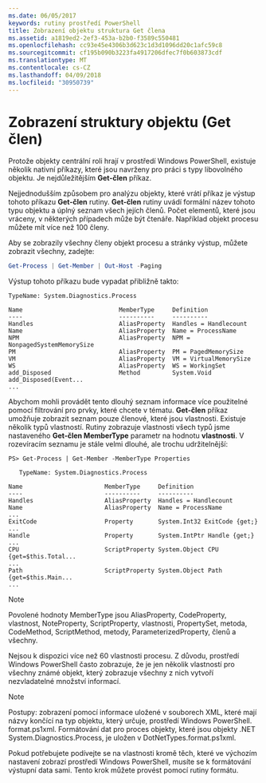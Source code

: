 ```yaml
---
ms.date: 06/05/2017
keywords: rutiny prostředí PowerShell
title: Zobrazení objektu struktura Get člena
ms.assetid: a1819ed2-2ef3-453a-b2b0-f3589c550481
ms.openlocfilehash: cc93e45e4306b3d623c1d3d1096dd20c1afc59c8
ms.sourcegitcommit: cf195b090b3223fa4917206dfec7f0b603873cdf
ms.translationtype: MT
ms.contentlocale: cs-CZ
ms.lasthandoff: 04/09/2018
ms.locfileid: "30950739"
---
```

# <a name="viewing-object-structure-get-member"></a>Zobrazení struktury objektu (Get člen)

Protože objekty centrální roli hrají v prostředí Windows PowerShell, existuje několik nativní příkazy, které jsou navrženy pro práci s typy libovolného objektu. Je nejdůležitějším **Get-člen** příkaz.

Nejjednodušším způsobem pro analýzu objekty, které vrátí příkaz je výstup tohoto příkazu **Get-člen** rutiny. **Get-člen** rutiny uvádí formální název tohoto typu objektu a úplný seznam všech jejích členů. Počet elementů, které jsou vráceny, v některých případech může být čtenáře. Například objekt procesu můžete mít více než 100 členy.

Aby se zobrazily všechny členy objekt procesu a stránky výstup, můžete zobrazit všechny, zadejte:

```powershell
Get-Process | Get-Member | Out-Host -Paging
```

Výstup tohoto příkazu bude vypadat přibližně takto:

```output
TypeName: System.Diagnostics.Process

Name                           MemberType     Definition
----                           ----------     ----------
Handles                        AliasProperty  Handles = Handlecount
Name                           AliasProperty  Name = ProcessName
NPM                            AliasProperty  NPM = NonpagedSystemMemorySize
PM                             AliasProperty  PM = PagedMemorySize
VM                             AliasProperty  VM = VirtualMemorySize
WS                             AliasProperty  WS = WorkingSet
add_Disposed                   Method         System.Void add_Disposed(Event...
...
```

Abychom mohli provádět tento dlouhý seznam informace více použitelné pomocí filtrování pro prvky, které chcete v tématu. **Get-člen** příkaz umožňuje zobrazit seznam pouze členové, které jsou vlastnosti. Existuje několik typů vlastností. Rutiny zobrazuje vlastnosti všech typů jsme nastaveného **Get-člen MemberType** parametr na hodnotu **vlastnosti**. V rozevíracím seznamu je stále velmi dlouhé, ale trochu udržitelnější:

```
PS> Get-Process | Get-Member -MemberType Properties

   TypeName: System.Diagnostics.Process

Name                       MemberType     Definition
----                       ----------     ----------
Handles                    AliasProperty  Handles = Handlecount
Name                       AliasProperty  Name = ProcessName
...
ExitCode                   Property       System.Int32 ExitCode {get;}
...
Handle                     Property       System.IntPtr Handle {get;}
...
CPU                        ScriptProperty System.Object CPU {get=$this.Total...
...
Path                       ScriptProperty System.Object Path {get=$this.Main...
...
```

> [!NOTE]
> Povolené hodnoty MemberType jsou AliasProperty, CodeProperty, vlastnost, NoteProperty, ScriptProperty, vlastnosti, PropertySet, metoda, CodeMethod, ScriptMethod, metody, ParameterizedProperty, členů a všechny.

Nejsou k dispozici více než 60 vlastnosti procesu. Z důvodu, prostředí Windows PowerShell často zobrazuje, že je jen několik vlastností pro všechny známé objekt, který zobrazuje všechny z nich vytvoří nezvladatelné množství informací.

> [!NOTE]
> Postupy: zobrazení pomocí informace uložené v souborech XML, které mají názvy končící na typ objektu, který určuje, prostředí Windows PowerShell. format.ps1xml. Formátování dat pro proces objekty, které jsou objekty .NET System.Diagnostics.Process, je uložen v DotNetTypes.format.ps1xml.

Pokud potřebujete podívejte se na vlastnosti kromě těch, které ve výchozím nastavení zobrazí prostředí Windows PowerShell, musíte se k formátování výstupní data sami. Tento krok můžete provést pomocí rutiny formátu.